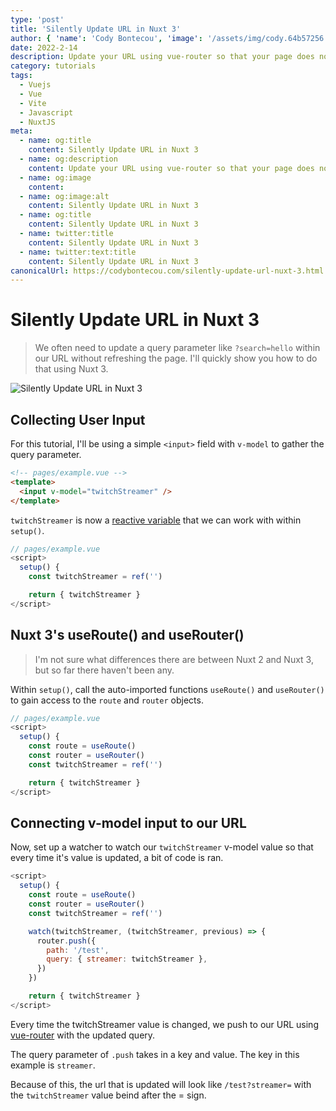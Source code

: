 ```yaml
---
type: 'post'
title: 'Silently Update URL in Nuxt 3'
author: { 'name': 'Cody Bontecou', 'image': '/assets/img/cody.64b57256.jpg' }
date: 2022-2-14
description: Update your URL using vue-router so that your page does not refresh.
category: tutorials
tags:
  - Vuejs
  - Vue
  - Vite
  - Javascript
  - NuxtJS
meta:
  - name: og:title
    content: Silently Update URL in Nuxt 3
  - name: og:description
    content: Update your URL using vue-router so that your page does not refresh.s
  - name: og:image
    content:
  - name: og:image:alt
    content: Silently Update URL in Nuxt 3
  - name: og:title
    content: Silently Update URL in Nuxt 3
  - name: twitter:title
    content: Silently Update URL in Nuxt 3
  - name: twitter:text:title
    content: Silently Update URL in Nuxt 3
canonicalUrl: https://codybontecou.com/silently-update-url-nuxt-3.html
---
```


# Silently Update URL in Nuxt 3

> We often need to update a query parameter like `?search=hello` within our URL without refreshing the page. I'll quickly show you how to do that using Nuxt 3.

![Silently Update URL in Nuxt 3](https://codybontecou.com/images/update-url.gif)

<HeaderMeta :author=$frontmatter.author :date=$frontmatter.date />

## Collecting User Input

For this tutorial, I'll be using a simple `<input>` field with `v-model` to gather the query parameter.

```html
<!-- pages/example.vue -->
<template>
  <input v-model="twitchStreamer" />
</template>
```

`twitchStreamer` is now a [reactive variable](https://vuejs.org/guide/extras/reactivity-in-depth.html) that we can work with within `setup()`.

```js
// pages/example.vue
<script>
  setup() {
    const twitchStreamer = ref('')

    return { twitchStreamer }
</script>
```

## Nuxt 3's useRoute() and useRouter()

> I'm not sure what differences there are between Nuxt 2 and Nuxt 3, but so far there haven't been any.

Within `setup()`, call the auto-imported functions `useRoute()` and `useRouter()` to gain access to the `route` and `router` objects.

```js
// pages/example.vue
<script>
  setup() {
    const route = useRoute()
    const router = useRouter()
    const twitchStreamer = ref('')

    return { twitchStreamer }
</script>
```

## Connecting v-model input to our URL

Now, set up a watcher to watch our `twitchStreamer` v-model value so that every time it's value is updated, a bit of code is ran.

```js
<script>
  setup() {
    const route = useRoute()
    const router = useRouter()
    const twitchStreamer = ref('')

    watch(twitchStreamer, (twitchStreamer, previous) => {
      router.push({
        path: '/test',
        query: { streamer: twitchStreamer },
      })
    })

    return { twitchStreamer }
</script>
```

Every time the twitchStreamer value is changed, we push to our URL using [vue-router](https://router.vuejs.org/guide/essentials/navigation.html) with the updated query.

The query parameter of `.push` takes in a key and value. The key in this example is `streamer`.

Because of this, the url that is updated will look like `/test?streamer=` with the `twitchStreamer` value beind after the = sign.

<SimpleNewsletter />
<Post />
